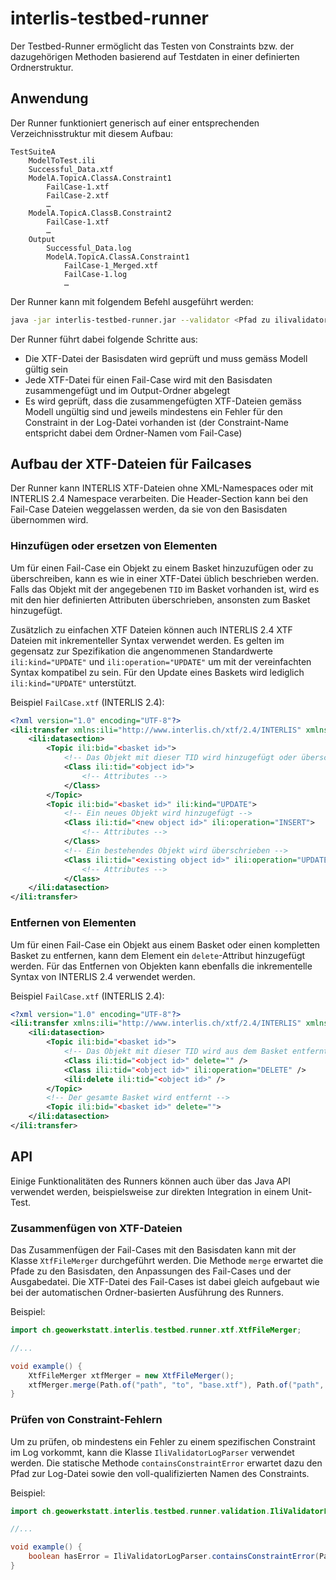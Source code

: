 # interlis-testbed-runner
Der Testbed-Runner ermöglicht das Testen von Constraints bzw. der dazugehörigen Methoden basierend auf Testdaten in einer definierten Ordnerstruktur.

## Anwendung
Der Runner funktioniert generisch auf einer entsprechenden Verzeichnisstruktur mit diesem Aufbau:

```
TestSuiteA
    ModelToTest.ili
    Successful_Data.xtf
    ModelA.TopicA.ClassA.Constraint1
        FailCase-1.xtf
        FailCase-2.xtf
        …
    ModelA.TopicA.ClassB.Constraint2
        FailCase-1.xtf
        …
    Output
        Successful_Data.log
        ModelA.TopicA.ClassA.Constraint1
            FailCase-1_Merged.xtf
            FailCase-1.log
            …
```

Der Runner kann mit folgendem Befehl ausgeführt werden:
```bash
java -jar interlis-testbed-runner.jar --validator <Pfad zu ilivalidator.jar> <Pfad zum Testbed-Ordner (Standard: aktueller Ordner)>
```

Der Runner führt dabei folgende Schritte aus:
- Die XTF-Datei der Basisdaten wird geprüft und muss gemäss Modell gültig sein
- Jede XTF-Datei für einen Fail-Case wird mit den Basisdaten zusammengefügt und im Output-Ordner abgelegt
- Es wird geprüft, dass die zusammengefügten XTF-Dateien gemäss Modell ungültig sind und jeweils mindestens ein Fehler für den Constraint in der Log-Datei vorhanden ist (der Constraint-Name entspricht dabei dem Ordner-Namen vom Fail-Case)

## Aufbau der XTF-Dateien für Failcases
Der Runner kann INTERLIS XTF-Dateien ohne XML-Namespaces oder mit INTERLIS 2.4 Namespace verarbeiten.
Die Header-Section kann bei den Fail-Case Dateien weggelassen werden, da sie von den Basisdaten übernommen wird.

### Hinzufügen oder ersetzen von Elementen
Um für einen Fail-Case ein Objekt zu einem Basket hinzuzufügen oder zu überschreiben, kann es wie in einer XTF-Datei üblich beschrieben werden.
Falls das Objekt mit der angegebenen `TID` im Basket vorhanden ist, wird es mit den hier definierten Attributen überschrieben, ansonsten zum Basket hinzugefügt. 

Zusätzlich zu einfachen XTF Dateien können auch INTERLIS 2.4 XTF Dateien mit inkrementeller Syntax verwendet werden. Es gelten im gegensatz zur Spezifikation die angenommenen Standardwerte `ili:kind="UPDATE"` und `ili:operation="UPDATE"` um mit der vereinfachten Syntax kompatibel zu sein. Für den Update eines Baskets wird lediglich `ili:kind="UPDATE"` unterstützt.

Beispiel `FailCase.xtf` (INTERLIS 2.4):
```xml
<?xml version="1.0" encoding="UTF-8"?>
<ili:transfer xmlns:ili="http://www.interlis.ch/xtf/2.4/INTERLIS" xmlns="http://www.interlis.ch/xtf/2.4/Model">
    <ili:datasection>
        <Topic ili:bid="<basket id>">
            <!-- Das Objekt mit dieser TID wird hinzugefügt oder überschrieben -->
            <Class ili:tid="<object id>">
                <!-- Attributes -->
            </Class>
        </Topic>
        <Topic ili:bid="<basket id>" ili:kind="UPDATE">
            <!-- Ein neues Objekt wird hinzugefügt -->
            <Class ili:tid="<new object id>" ili:operation="INSERT">
                <!-- Attributes -->
            </Class>
            <!-- Ein bestehendes Objekt wird überschrieben -->
            <Class ili:tid="<existing object id>" ili:operation="UPDATE">
                <!-- Attributes -->
            </Class>
    </ili:datasection>
</ili:transfer>
```

### Entfernen von Elementen
Um für einen Fail-Case ein Objekt aus einem Basket oder einen kompletten Basket zu entfernen, kann dem Element ein `delete`-Attribut hinzugefügt werden. Für das Entfernen von Objekten kann ebenfalls die inkrementelle Syntax von INTERLIS 2.4 verwendet werden.

Beispiel `FailCase.xtf` (INTERLIS 2.4):
```xml
<?xml version="1.0" encoding="UTF-8"?>
<ili:transfer xmlns:ili="http://www.interlis.ch/xtf/2.4/INTERLIS" xmlns="http://www.interlis.ch/xtf/2.4/Model">
    <ili:datasection>
        <Topic ili:bid="<basket id>">
            <!-- Das Objekt mit dieser TID wird aus dem Basket entfernt -->
            <Class ili:tid="<object id>" delete="" />
            <Class ili:tid="<object id>" ili:operation="DELETE" />
            <ili:delete ili:tid="<object id>" />
        </Topic>
        <!-- Der gesamte Basket wird entfernt -->
        <Topic ili:bid="<basket id>" delete="">
    </ili:datasection>
</ili:transfer>
```

## API
Einige Funktionalitäten des Runners können auch über das Java API verwendet werden, beispielsweise zur direkten Integration in einem Unit-Test.

### Zusammenfügen von XTF-Dateien
Das Zusammenfügen der Fail-Cases mit den Basisdaten kann mit der Klasse `XtfFileMerger` durchgeführt werden.
Die Methode `merge` erwartet die Pfade zu den Basisdaten, den Anpassungen des Fail-Cases und der Ausgabedatei.
Die XTF-Datei des Fail-Cases ist dabei gleich aufgebaut wie bei der automatischen Ordner-basierten Ausführung des Runners.

Beispiel:
```java
import ch.geowerkstatt.interlis.testbed.runner.xtf.XtfFileMerger;

//...

void example() {
    XtfFileMerger xtfMerger = new XtfFileMerger();
    xtfMerger.merge(Path.of("path", "to", "base.xtf"), Path.of("path", "to", "failcase.xtf"), Path.of("path", "to", "output.xtf"));
}
```

### Prüfen von Constraint-Fehlern
Um zu prüfen, ob mindestens ein Fehler zu einem spezifischen Constraint im Log vorkommt, kann die Klasse `IliValidatorLogParser` verwendet werden.
Die statische Methode `containsConstraintError` erwartet dazu den Pfad zur Log-Datei sowie den voll-qualifizierten Namen des Constraints.

Beispiel:
```java
import ch.geowerkstatt.interlis.testbed.runner.validation.IliValidatorLogParser;

//...

void example() {
    boolean hasError = IliValidatorLogParser.containsConstraintError(Path.of("path", "to", "validator-log.log"), "Model.Topic.Class.Constraint");
}
```
